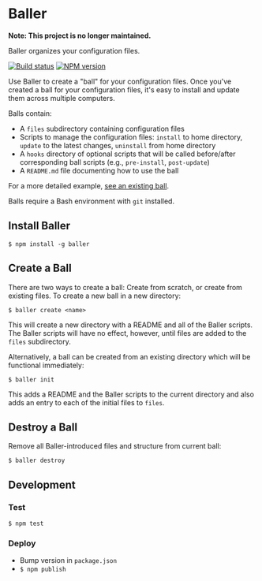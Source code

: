 # Baller

**Note: This project is no longer maintained.**

Baller organizes your configuration files.

[![Build status](https://img.shields.io/travis/jbrudvik/baller.svg)](https://travis-ci.org/jbrudvik/baller)
[![NPM version](http://img.shields.io/npm/v/baller.svg)](https://www.npmjs.org/package/baller)

Use Baller to create a "ball" for your configuration files. Once you've created a ball for your configuration files, it's easy to install and update them across multiple computers.

Balls contain:

- A `files` subdirectory containing configuration files
- Scripts to manage the configuration files: `install` to home directory, `update` to the latest changes, `uninstall` from home directory
- A `hooks` directory of optional scripts that will be called before/after corresponding ball scripts (e.g., `pre-install`, `post-update`)
- A `README.md` file documenting how to use the ball

For a more detailed example, [see an existing ball](https://github.com/jbrudvik/vim-config).

Balls require a Bash environment with `git` installed.


## Install Baller

    $ npm install -g baller


## Create a Ball

There are two ways to create a ball: Create from scratch, or create from existing files. To create a new ball in a new directory:

    $ baller create <name>

This will create a new directory with a README and all of the Baller scripts. The Baller scripts will have no effect, however, until files are added to the `files` subdirectory.

Alternatively, a ball can be created from an existing directory which will be functional immediately:

    $ baller init

This adds a README and the Baller scripts to the current directory and also adds an entry to each of the initial files to `files`.


## Destroy a Ball

Remove all Baller-introduced files and structure from current ball:

    $ baller destroy


## Development

### Test

    $ npm test

### Deploy

- Bump version in `package.json`
- `$ npm publish`
